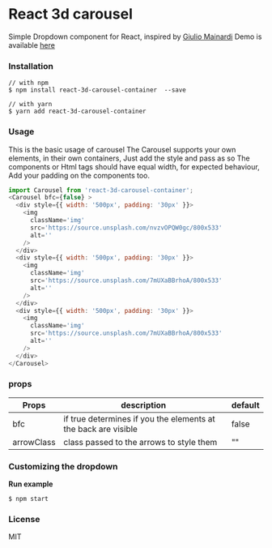 # React 3d carousel

Simple Dropdown component for React, inspired by [Giulio Mainardi](https://www.sitepoint.com/building-3d-rotating-carousel-css-javascript/)
Demo is available [here](http://)

### Installation

```
// with npm
$ npm install react-3d-carousel-container  --save

// with yarn
$ yarn add react-3d-carousel-container
```

### Usage

This is the basic usage of carousel
The Carousel supports your own elements, in their own containers,
Just add the style and pass as so
The components or Html tags should have equal width, for expected behaviour,
Add your padding on the components too.

```Javascript
import Carousel from 'react-3d-carousel-container';
<Carousel bfc={false} >
  <div style={{ width: '500px', padding: '30px' }}>
    <img
      className='img'
      src='https://source.unsplash.com/nvzvOPQW0gc/800x533'
      alt=''
    />
  </div>
  <div style={{ width: '500px', padding: '30px' }}>
    <img
      className='img'
      src='https://source.unsplash.com/7mUXaBBrhoA/800x533'
      alt=''
    />
  </div>
  <div style={{ width: '500px', padding: '30px' }}>
    <img
      className='img'
      src='https://source.unsplash.com/7mUXaBBrhoA/800x533'
      alt=''
    />
  </div>
</Carousel>

```

### props

| Props      | description                                                    | default |
| ---------- | -------------------------------------------------------------- | ------- |
| bfc        | if true determines if you the elements at the back are visible | false   |
| arrowClass | class passed to the arrows to style them                       | ""      |

### Customizing the dropdown

**Run example**

```
$ npm start
```

### License

MIT
